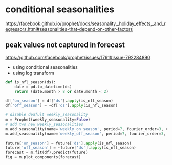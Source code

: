# conditional seasonalities
https://facebook.github.io/prophet/docs/seasonality,_holiday_effects,_and_regressors.html#seasonalities-that-depend-on-other-factors

## peak values not captured in forecast
https://github.com/facebook/prophet/issues/1791#issue-792284890

- using conditional seasonalities
- using log transform

```py
def is_nfl_season(ds):
    date = pd.to_datetime(ds)
    return (date.month > 8 or date.month < 2)

df['on_season'] = df['ds'].apply(is_nfl_season)
df['off_season'] = ~df['ds'].apply(is_nfl_season)

# disable deafult weekly_seasonality
m = Prophet(weekly_seasonality=False)
# add two new weekly_seasonalities
m.add_seasonality(name='weekly_on_season', period=7, fourier_order=3, condition_name='on_season')
m.add_seasonality(name='weekly_off_season', period=7, fourier_order=3, condition_name='off_season')

future['on_season'] = future['ds'].apply(is_nfl_season)
future['off_season'] = ~future['ds'].apply(is_nfl_season)
forecast = m.fit(df).predict(future)
fig = m.plot_components(forecast)
```
